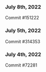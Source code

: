 ### July 8th, 2022

Commit #151222

### July 5th, 2022

Commit #314353


### July 4th, 2022

Commit #72281
